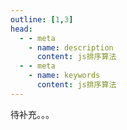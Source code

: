 ```yaml
---
outline: [1,3]
head:
  - - meta
    - name: description
      content: js排序算法
  - - meta
    - name: keywords
      content: js排序算法 
---
```


待补充。。。